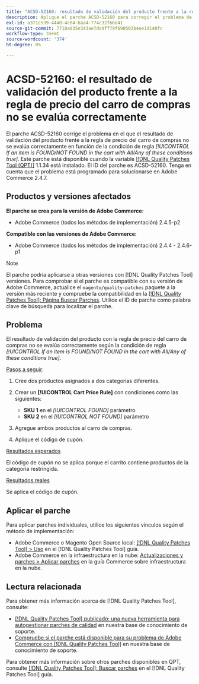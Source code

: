 ```yaml
---
title: "ACSD-52160: resultado de validación del producto frente a la regla de precio del carro de compras"
description: Aplique el parche ACSD-52160 para corregir el problema de Adobe Commerce en el que el resultado de validación del producto con la regla de precio del carro de compras no se evalúa correctamente en función de la condición de regla *[!UICONTROL If an item is FOUND/NOT FOUND in the cart with All/Any of these conditions true]*.
exl-id: a371c539-4440-4c84-baa4-774c32f66e41
source-git-commit: 7718a835e343ae7da9ff79f690503b4ee1d140fc
workflow-type: tm+mt
source-wordcount: '374'
ht-degree: 0%

---
```


# ACSD-52160: el resultado de validación del producto frente a la regla de precio del carro de compras no se evalúa correctamente

El parche ACSD-52160 corrige el problema en el que el resultado de validación del producto frente a la regla de precio del carro de compras no se evalúa correctamente en función de la condición de regla *[!UICONTROL If an item is FOUND/NOT FOUND in the cart with All/Any of these conditions true]*. Este parche está disponible cuando la variable [[!DNL Quality Patches Tool (QPT)]](/help/announcements/adobe-commerce-announcements/magento-quality-patches-released-new-tool-to-self-serve-quality-patches.md) 1.1.34 está instalado. El ID del parche es ACSD-52160. Tenga en cuenta que el problema está programado para solucionarse en Adobe Commerce 2.4.7.

## Productos y versiones afectados

**El parche se crea para la versión de Adobe Commerce:**

* Adobe Commerce (todos los métodos de implementación) 2.4.5-p2

**Compatible con las versiones de Adobe Commerce:**

* Adobe Commerce (todos los métodos de implementación) 2.4.4 - 2.4.6-p1

>[!NOTE]
>
>El parche podría aplicarse a otras versiones con [!DNL Quality Patches Tool] versiones. Para comprobar si el parche es compatible con su versión de Adobe Commerce, actualice el `magento/quality-patches` paquete a la versión más reciente y compruebe la compatibilidad en la [[!DNL Quality Patches Tool]: Página Buscar Parches](https://experienceleague.adobe.com/tools/commerce-quality-patches/index.html). Utilice el ID de parche como palabra clave de búsqueda para localizar el parche.

## Problema

El resultado de validación del producto con la regla de precio del carro de compras no se evalúa correctamente según la condición de regla *[!UICONTROL If an item is FOUND/NOT FOUND in the cart with All/Any of these conditions true]*.

<u>Pasos a seguir</u>:

1. Cree dos productos asignados a dos categorías diferentes.
1. Crear un **[!UICONTROL Cart Price Rule]** con condiciones como las siguientes:

   * **SKU 1** en el *[!UICONTROL FOUND]* parámetro
   * **SKU 2** en el *[!UICONTROL NOT FOUND]* parámetro

1. Agregue ambos productos al carro de compras.
1. Aplique el código de cupón.

<u>Resultados esperados</u>

El código de cupón no se aplica porque el carrito contiene productos de la categoría restringida.

<u>Resultados reales</u>

Se aplica el código de cupón.

## Aplicar el parche

Para aplicar parches individuales, utilice los siguientes vínculos según el método de implementación:

* Adobe Commerce o Magento Open Source local: [[!DNL Quality Patches Tool] > Uso](<https://experienceleague.adobe.com/docs/commerce-operations/tools/quality-patches-tool/usage.html>) en el [!DNL Quality Patches Tool] guía.
* Adobe Commerce en la infraestructura en la nube: [Actualizaciones y parches > Aplicar parches](https://experienceleague.adobe.com/docs/commerce-cloud-service/user-guide/develop/upgrade/apply-patches.html) en la guía Commerce sobre infraestructura en la nube.

## Lectura relacionada

Para obtener más información acerca de [!DNL Quality Patches Tool], consulte:

* [[!DNL Quality Patches Tool] publicado: una nueva herramienta para autogestionar parches de calidad](/help/announcements/adobe-commerce-announcements/magento-quality-patches-released-new-tool-to-self-serve-quality-patches.md) en nuestra base de conocimiento de soporte.
* [Compruebe si el parche está disponible para su problema de Adobe Commerce con [!DNL Quality Patches Tool]](/help/support-tools/patches-available-in-qpt-tool/check-patch-for-magento-issue-with-magento-quality-patches.md) en nuestra base de conocimiento de soporte.

Para obtener más información sobre otros parches disponibles en QPT, consulte [[!DNL Quality Patches Tool]: Buscar parches](<https://experienceleague.adobe.com/tools/commerce-quality-patches/index.html>) en el [!DNL Quality Patches Tool] guía.
